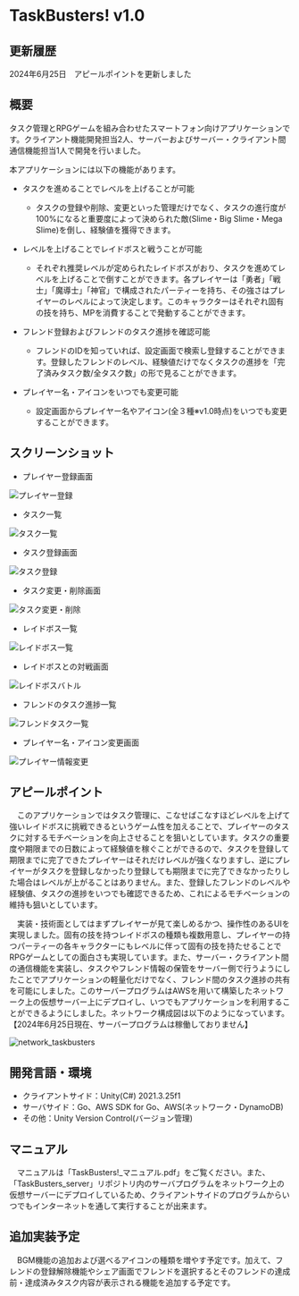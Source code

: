 # TaskBusters! v1.0
## 更新履歴
2024年6月25日　アピールポイントを更新しました

## 概要
タスク管理とRPGゲームを組み合わせたスマートフォン向けアプリケーションです。クライアント機能開発担当2人、サーバーおよびサーバー・クライアント間通信機能担当1人で開発を行いました。

本アプリケーションには以下の機能があります。
- タスクを進めることでレベルを上げることが可能
    - タスクの登録や削除、変更といった管理だけでなく、タスクの進行度が100%になると重要度によって決められた敵(Slime・Big Slime・Mega Slime)を倒し、経験値を獲得できます。 

- レベルを上げることでレイドボスと戦うことが可能
    - それぞれ推奨レベルが定められたレイドボスがおり、タスクを進めてレベルを上げることで倒すことができます。各プレイヤーは「勇者」「戦士」「魔導士」「神官」で構成されたパーティーを持ち、その強さはプレイヤーのレベルによって決定します。このキャラクターはそれぞれ固有の技を持ち、MPを消費することで発動することができます。

- フレンド登録およびフレンドのタスク進捗を確認可能
    - フレンドのIDを知っていれば、設定画面で検索し登録することができます。登録したフレンドのレベル、経験値だけでなくタスクの進捗を「完了済みタスク数/全タスク数」の形で見ることができます。

- プレイヤー名・アイコンをいつでも変更可能
    - 設定画面からプレイヤー名やアイコン(全３種※v1.0時点)をいつでも変更することができます。

## スクリーンショット
- プレイヤー登録画面

![プレイヤー登録](https://github.com/Yolog6101/TaskBusters_client/assets/72485319/31936b39-5e0d-4a8a-803f-991f1cf67eee)

- タスク一覧

![タスク一覧](https://github.com/Yolog6101/TaskBusters_client/assets/72485319/645b3280-2d6c-4a9a-a3bf-d7286e9bf638)

- タスク登録画面

![タスク登録](https://github.com/Yolog6101/TaskBusters_client/assets/72485319/124d5870-4d51-4b2b-86e0-0ffdae5747d4)

- タスク変更・削除画面

![タスク変更・削除](https://github.com/Yolog6101/TaskBusters_client/assets/72485319/74977b1b-a2cc-49e0-915a-e90f13654d3f)

- レイドボス一覧

![レイドボス一覧](https://github.com/Yolog6101/TaskBusters_client/assets/72485319/5fba7ef9-34d3-452f-a53d-37fa912dc2d1)

- レイドボスとの対戦画面

![レイドボスバトル](https://github.com/Yolog6101/TaskBusters_client/assets/72485319/7aa060e7-af15-4622-ade9-06c9c0220930)

- フレンドのタスク進捗一覧

![フレンドタスク一覧](https://github.com/Yolog6101/TaskBusters_client/assets/72485319/662f3d53-638f-4000-a511-cde335ee4580)

- プレイヤー名・アイコン変更画面

![プレイヤー情報変更](https://github.com/Yolog6101/TaskBusters_client/assets/72485319/ee0acf42-18f4-4904-b9c9-ee5adf427a47)


## アピールポイント
　このアプリケーションではタスク管理に、こなせばこなすほどレベルを上げて強いレイドボスに挑戦できるというゲーム性を加えることで、プレイヤーのタスクに対するモチベーションを向上させることを狙いとしています。タスクの重要度や期限までの日数によって経験値を稼ぐことができるので、タスクを登録して期限までに完了できたプレイヤーはそれだけレベルが強くなりますし、逆にプレイヤーがタスクを登録しなかったり登録しても期限までに完了できなかったりした場合はレベルが上がることはありません。また、登録したフレンドのレベルや経験値、タスクの進捗をいつでも確認できるため、これによるモチベーションの維持も狙いとしています。

　実装・技術面としてはまずプレイヤーが見て楽しめるかつ、操作性のあるUIを実現しました。固有の技を持つレイドボスの種類も複数用意し、プレイヤーの持つパーティーの各キャラクターにもレベルに伴って固有の技を持たせることでRPGゲームとしての面白さも実現しています。また、サーバー・クライアント間の通信機能を実装し、タスクやフレンド情報の保管をサーバー側で行うようにしたことでアプリケーションの軽量化だけでなく、フレンド間のタスク進捗の共有を可能にしました。このサーバープログラムはAWSを用いて構築したネットワーク上の仮想サーバー上にデプロイし、いつでもアプリケーションを利用することができるようにしました。ネットワーク構成図は以下のようになっています。【2024年6月25日現在、サーバープログラムは稼働しておりません】

![network_taskbusters](https://github.com/Yolog6101/TaskBusters_client/assets/72485319/ec5a2dc0-9175-438e-bb9d-cfcb3111391b)

## 開発言語・環境
- クライアントサイド：Unity(C#) 2021.3.25f1
- サーバサイド：Go、AWS SDK for Go、AWS(ネットワーク・DynamoDB)
- その他：Unity Version Control(バージョン管理)

## マニュアル
　マニュアルは「TaskBusters!_マニュアル.pdf」をご覧ください。また、「TaskBusters_server」リポジトリ内のサーバプログラムをネットワーク上の仮想サーバーにデプロイしているため、クライアントサイドのプログラムからいつでもインターネットを通して実行することが出来ます。

## 追加実装予定
　BGM機能の追加および選べるアイコンの種類を増やす予定です。加えて、フレンドの登録解除機能やシェア画面でフレンドを選択するとそのフレンドの達成前・達成済みタスク内容が表示される機能を追加する予定です。
